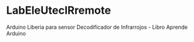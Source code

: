LabEleUtecIRremote
==================

Arduino Liberia para sensor Decodificador de Infrarrojos - Libro Aprende Arduino
